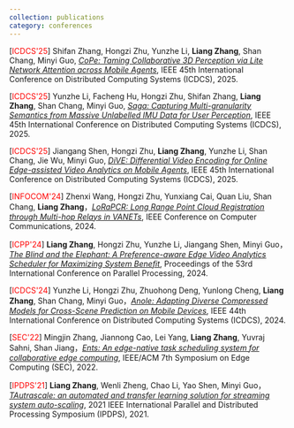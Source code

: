 ```yaml
---
collection: publications
category: conferences
---
```


[<span style="color:#FF0000">ICDCS'25</span>] Shifan Zhang, Hongzi Zhu, Yunzhe Li, **Liang Zhang**, Shan Chang, Minyi Guo, [*<u>CoPe: Taming Collaborative 3D Perception via Lite Network Attention across Mobile Agents</u>*](), IEEE 45th International Conference on Distributed Computing Systems (ICDCS), 2025. 

[<span style="color:#FF0000">ICDCS'25</span>] Yunzhe Li, Facheng Hu, Hongzi Zhu, Shifan Zhang, **Liang Zhang**, Shan Chang, Minyi Guo, [*<u>Saga: Capturing Multi-granularity Semantics from Massive Unlabelled IMU Data for User Perception</u>*](), IEEE 45th International Conference on Distributed Computing Systems (ICDCS), 2025. 

[<span style="color:#FF0000">ICDCS'25</span>] Jiangang Shen, Hongzi Zhu, **Liang Zhang**, Yunzhe Li, Shan Chang, Jie Wu, Minyi Guo, [*<u>DiVE: Differential Video Encoding for Online Edge-assisted Video Analytics on Mobile Agents</u>*](), IEEE 45th International Conference on Distributed Computing Systems (ICDCS), 2025. 

[<span style="color:#FF0000">INFOCOM'24</span>] Zhenxi Wang, Hongzi Zhu, Yunxiang Cai, Quan Liu, Shan Chang, **Liang Zhang**，[*<u>LoRaPCR: Long Range Point Cloud Registration through Multi-hop Relays in VANETs</u>*](https://ieeexplore.ieee.org/abstract/document/10621158), IEEE Conference on Computer Communications, 2024. 

[<span style="color:#FF0000">ICPP'24</span>] **Liang Zhang**, Hongzi Zhu, Yunzhe Li, Jiangang Shen, Minyi Guo，[*<u>The Blind and the Elephant: A Preference-aware Edge Video Analytics Scheduler for Maximizing System Benefit</u>*](https://dl.acm.org/doi/abs/10.1145/3673038.3673081), Proceedings of the 53rd International Conference on Parallel Processing, 2024. 

[<span style="color:#FF0000">ICDCS'24</span>] Yunzhe Li, Hongzi Zhu, Zhuohong Deng, Yunlong Cheng, **Liang Zhang**, Shan Chang, Minyi Guo，[*<u>Anole: Adapting Diverse Compressed Models for Cross-Scene Prediction on Mobile Devices</u>*](https://ieeexplore.ieee.org/abstract/document/10630934), IEEE 44th International Conference on Distributed Computing Systems (ICDCS), 2024. 

[<span style="color:#FF0000">SEC'22</span>] Mingjin Zhang, Jiannong Cao, Lei Yang, **Liang Zhang**, Yuvraj Sahni, Shan Jiang，[*<u>Ents: An edge-native task scheduling system for collaborative edge computing</u>*](https://ieeexplore.ieee.org/abstract/document/9996714),  IEEE/ACM 7th Symposium on Edge Computing (SEC), 2022. 

[<span style="color:#FF0000">IPDPS'21</span>] **Liang Zhang**, Wenli Zheng, Chao Li, Yao Shen, Minyi Guo，[*<u>TAutrascale: an automated and transfer learning solution for streaming system auto-scaling</u>*](https://ieeexplore.ieee.org/abstract/document/9460552), 2021 IEEE International Parallel and Distributed Processing Symposium (IPDPS), 2021. 

